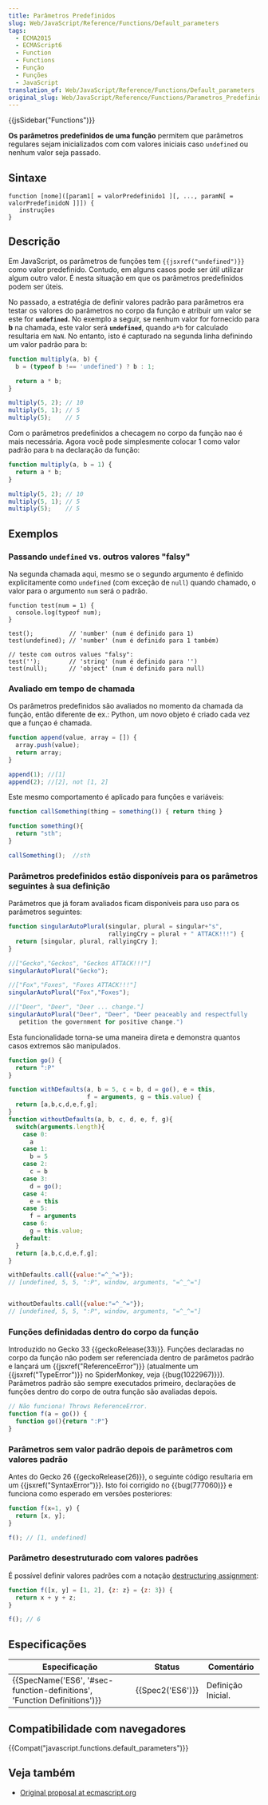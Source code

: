 ```yaml
---
title: Parâmetros Predefinidos
slug: Web/JavaScript/Reference/Functions/Default_parameters
tags:
  - ECMA2015
  - ECMAScript6
  - Function
  - Functions
  - Função
  - Funções
  - JavaScript
translation_of: Web/JavaScript/Reference/Functions/Default_parameters
original_slug: Web/JavaScript/Reference/Functions/Parametros_Predefinidos
---
```

{{jsSidebar("Functions")}}

**Os parâmetros predefinidos de uma função** permitem que parâmetros regulares sejam inicializados com com valores iniciais caso `undefined` ou nenhum valor seja passado.

## Sintaxe

    function [nome]([param1[ = valorPredefinido1 ][, ..., paramN[ = valorPredefinidoN ]]]) {
       instruções
    }

## Descrição

Em JavaScript, os parâmetros de funções tem `{{jsxref("undefined")}}` como valor predefinido. Contudo, em alguns casos pode ser útil utilizar algum outro valor. É nesta situação em que os parâmetros predefinidos podem ser úteis.

No passado, a estratégia de definir valores padrão para parâmetros era testar os valores do parâmetros no corpo da função e atribuir um valor se este for **`undefined`.** No exemplo a seguir, se nenhum valor for fornecido para **b** na chamada, este valor será **`undefined`**, quando `a*b` for calculado resultaria em `NaN`. No entanto, isto é capturado na segunda linha definindo um valor padrão para b:

```js
function multiply(a, b) {
  b = (typeof b !== 'undefined') ? b : 1;

  return a * b;
}

multiply(5, 2); // 10
multiply(5, 1); // 5
multiply(5);    // 5
```

Com o parâmetros predefinidos a checagem no corpo da função nao é mais necessária. Agora você pode simplesmente colocar 1 como valor padrão para `b` na declaração da função:

```js
function multiply(a, b = 1) {
  return a * b;
}

multiply(5, 2); // 10
multiply(5, 1); // 5
multiply(5);    // 5
```

## Exemplos

### Passando `undefined` vs. outros valores "falsy"

Na segunda chamada aqui, mesmo se o segundo argumento é definido explicitamente como `undefined` (com exceção de `null`) quando chamado, o valor para o argumento `num` será o padrão.

    function test(num = 1) {
      console.log(typeof num);
    }

    test();          // 'number' (num é definido para 1)
    test(undefined); // 'number' (num é definido para 1 também)

    // teste com outros values "falsy":
    test('');        // 'string' (num é definido para '')
    test(null);      // 'object' (num é definido para null)

### Avaliado em tempo de chamada

Os parâmetros predefinidos são avaliados no momento da chamada da função, então diferente de ex.: Python, um novo objeto é criado cada vez que a funçao é chamada.

```js
function append(value, array = []) {
  array.push(value);
  return array;
}

append(1); //[1]
append(2); //[2], not [1, 2]
```

Este mesmo comportamento é aplicado para funções e variáveis:

```js
function callSomething(thing = something()) { return thing }

function something(){
  return "sth";
}

callSomething();  //sth
```

### Parâmetros predefinidos estão disponíveis para os parâmetros seguintes à sua definição

Parâmetros que já foram avaliados ficam disponíveis para uso para os parâmetros seguintes:

```js
function singularAutoPlural(singular, plural = singular+"s",
                            rallyingCry = plural + " ATTACK!!!") {
  return [singular, plural, rallyingCry ];
}

//["Gecko","Geckos", "Geckos ATTACK!!!"]
singularAutoPlural("Gecko");

//["Fox","Foxes", "Foxes ATTACK!!!"]
singularAutoPlural("Fox","Foxes");

//["Deer", "Deer", "Deer ... change."]
singularAutoPlural("Deer", "Deer", "Deer peaceably and respectfully
   petition the government for positive change.")
```

Esta funcionalidade torna-se uma maneira direta e demonstra quantos casos extremos são manipulados.

```js
function go() {
  return ":P"
}

function withDefaults(a, b = 5, c = b, d = go(), e = this,
                      f = arguments, g = this.value) {
  return [a,b,c,d,e,f,g];
}
function withoutDefaults(a, b, c, d, e, f, g){
  switch(arguments.length){
    case 0:
      a
    case 1:
      b = 5
    case 2:
      c = b
    case 3:
      d = go();
    case 4:
      e = this
    case 5:
      f = arguments
    case 6:
      g = this.value;
    default:
  }
  return [a,b,c,d,e,f,g];
}

withDefaults.call({value:"=^_^="});
// [undefined, 5, 5, ":P", window, arguments, "=^_^="]


withoutDefaults.call({value:"=^_^="});
// [undefined, 5, 5, ":P", window, arguments, "=^_^="]
```

### Funções definidadas dentro do corpo da função

Introduzido no Gecko 33 {{geckoRelease(33)}}. Funções declaradas no corpo da função não podem ser referenciada dentro de parâmetos padrão e lançará um {{jsxref("ReferenceError")}} (atualmente um {{jsxref("TypeError")}} no SpiderMonkey, veja {{bug(1022967)}}). Parâmetros padrão são sempre executados primeiro, declarações de funções dentro do corpo de outra função são avaliadas depois.

```js
// Não funciona! Throws ReferenceError.
function f(a = go()) {
  function go(){return ":P"}
}
```

### Parâmetros sem valor padrão depois de parâmetros com valores padrão

Antes do Gecko 26 {{geckoRelease(26)}}, o seguinte código resultaria em um {{jsxref("SyntaxError")}}. Isto foi corrigido no {{bug(777060)}} e funciona como esperado em versões posteriores:

```js
function f(x=1, y) {
  return [x, y];
}

f(); // [1, undefined]
```

### Parâmetro desestruturado com valores padrões

É possível definir valores padrões com a notação [destructuring assignment](/pt-BR/docs/Web/JavaScript/Reference/Operators/Destructuring_assignment):

```js
function f([x, y] = [1, 2], {z: z} = {z: 3}) {
  return x + y + z;
}

f(); // 6
```

## Especificações

| Especificação                                                                                    | Status               | Comentário         |
| ------------------------------------------------------------------------------------------------ | -------------------- | ------------------ |
| {{SpecName('ES6', '#sec-function-definitions', 'Function Definitions')}} | {{Spec2('ES6')}} | Definição Inicial. |

## Compatibilidade com navegadores

{{Compat("javascript.functions.default_parameters")}}

## Veja também

- [Original proposal at ecmascript.org](http://wiki.ecmascript.org/doku.php?id=harmony:parameter_default_values)
